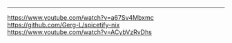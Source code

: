 ---

https://www.youtube.com/watch?v=a67Sv4Mbxmc
<br>
https://github.com/Gerg-L/spicetify-nix
<br>
https://www.youtube.com/watch?v=ACybVzRvDhs
